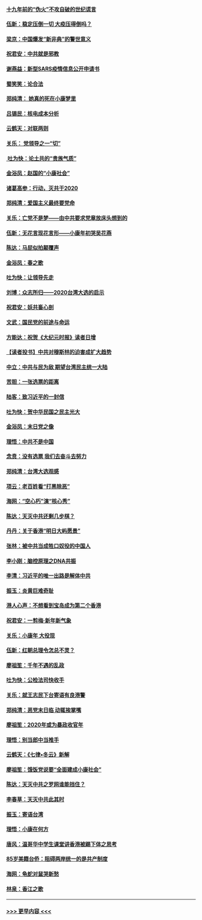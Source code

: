 #### [十九年前的“伪火”不攻自破的世纪谎言](../pages/nsc993/n11813238.md?t=01230031) 
#### [伍新：稳定压倒一切 大疫压得倒吗？](../pages/nsc993/n11812634.md?t=01230031) 
#### [梁京：中国爆发“新非典”的警世意义](../pages/nsc993/n11812554.md?t=01230031) 
#### [祝君安：中共就是邪教](../pages/nsc993/n11812431.md?t=01230031) 
#### [谢燕益：新型SARS疫情信息公开申请书](../pages/nsc993/n11808840.md?t=01230031) 
#### [蜀笑笑：论合法](../pages/nsc993/n11808064.md?t=01230031) 
#### [郑纯清： 她真的死在小康梦里](../pages/nsc993/n11806623.md?t=01230031) 
#### [吕锡民：核电成本分析](../pages/nsc993/n11806284.md?t=01230031) 
#### [云鹤天：对联两则](../pages/nsc993/n11805957.md?t=01230031) 
#### [关乐： 党领导之一“切”](../pages/nsc993/n11804505.md?t=01230031) 
#### [ 吐为快：论土共的“贵族气质”](../pages/nsc993/n11804490.md?t=01230031) 
#### [金浴凤：赵国的“小康社会”](../pages/nsc993/n11804452.md?t=01230031) 
#### [诸葛高参：行动，灭共于2020](../pages/nsc993/n11804120.md?t=01230031) 
#### [郑纯清：爱国主义最终要党命](../pages/nsc993/n11802197.md?t=01230031) 
#### [关乐：亡党不是梦——由中共要求党章放床头想到的](../pages/nsc993/n11802156.md?t=01230031) 
#### [伍新：无花言现花言形——小康年初哭吴花燕](../pages/nsc993/n11800044.md?t=01230031) 
#### [陈达：马屁似拍颠覆声](../pages/nsc993/n11800010.md?t=01230031) 
#### [金浴凤：春之歌](../pages/nsc993/n11797687.md?t=01230031) 
#### [吐为快：让领导先走](../pages/nsc993/n11797512.md?t=01230031) 
#### [刘博：众志所归——2020台湾大选的启示](../pages/nsc993/n11796878.md?t=01230031) 
#### [祝君安：妖共畜心剖](../pages/nsc993/n11794273.md?t=01230031) 
#### [文武：国民党的前途与命运](../pages/nsc993/n11794198.md?t=01230031) 
#### [方能达：祝贺《大纪元时报》读者日增](../pages/nsc993/n11793807.md?t=01230031) 
#### [【读者投书】中共对穆斯林的迫害成扩大趋势](../pages/nsc993/n11791371.md?t=01230031) 
#### [中立：中共与民为敌 期望台湾民主统一大陆](../pages/nsc993/n11790392.md?t=01230031) 
#### [苦胆：一张选票的距离](../pages/nsc993/n11788914.md?t=01230031) 
#### [陆客：致习近平的一封信](../pages/nsc993/n11788867.md?t=01230031) 
#### [吐为快：贺中华民国之民主光大](../pages/nsc993/n11788618.md?t=01230031) 
#### [金浴凤：末日党之像](../pages/nsc993/n11787475.md?t=01230031) 
#### [理悟：中共不是中国](../pages/nsc993/n11787463.md?t=01230031) 
#### [念贲：没有选票  我们去奋斗去努力](../pages/nsc993/n11787398.md?t=01230031) 
#### [郑纯清：台湾大选观感](../pages/nsc993/n11786210.md?t=01230031) 
#### [项云：老百姓看“打黑除恶”](../pages/nsc993/n11785398.md?t=01230031) 
#### [海网：“空心朽”演“核心秀”](../pages/nsc993/n11783874.md?t=01230031) 
#### [陈达：天灭中共还剩几步棋？](../pages/nsc993/n11783719.md?t=01230031) 
#### [丹丹：关于香港“明日大屿愿景”](../pages/nsc993/n11783273.md?t=01230031) 
#### [张林：被中共当成牲口奴役的中国人](../pages/nsc993/n11782397.md?t=01230031) 
#### [李小刚：脑控原理之DNA共振](../pages/nsc993/n11780962.md?t=01230031) 
#### [李清：习近平的唯一出路是解体中共](../pages/nsc993/n11780866.md?t=01230031) 
#### [振玉：炎黄巨难奇耻](../pages/nsc993/n11779632.md?t=01230031) 
#### [港人心声：不想看到宝岛成为第二个香港](../pages/nsc993/n11778817.md?t=01230031) 
#### [祝君安：一剪梅‧新年新气象](../pages/nsc993/n11776340.md?t=01230031) 
#### [关乐：小康年 大役现](../pages/nsc993/n11774213.md?t=01230031) 
#### [伍新：红朝总理令怎总不灵？](../pages/nsc993/n11770813.md?t=01230031) 
#### [廖祖笙：千年不遇的乱政](../pages/nsc993/n11770373.md?t=01230031) 
#### [吐为快：公检法司快收手](../pages/nsc993/n11770359.md?t=01230031) 
#### [关乐：就王志民下台寄语有良港警](../pages/nsc993/n11769903.md?t=01230031) 
#### [郑纯清：恶党末日临 动辄挨掌嘴](../pages/nsc993/n11769356.md?t=01230031) 
#### [廖祖笙：2020年或为暴政收官年](../pages/nsc993/n11768216.md?t=01230031) 
#### [理悟：别当郎中当推手](../pages/nsc993/n11768243.md?t=01230031) 
#### [云鹤天：《七律▪冬云》新解](../pages/nsc993/n11768204.md?t=01230031) 
#### [廖祖笙：饿饭党说要“全面建成小康社会”](../pages/nsc993/n11767482.md?t=01230031) 
#### [陈达：天灭中共之罗网谁能挡住？](../pages/nsc993/n11767465.md?t=01230031) 
#### [李春草：天灭中共此其时](../pages/nsc993/n11767452.md?t=01230031) 
#### [振玉：寄语台湾](../pages/nsc993/n11767432.md?t=01230031) 
#### [理悟：小康在何方](../pages/nsc993/n11767394.md?t=01230031) 
#### [唐风：温哥华中学生课堂讲香港被踢下体之思考](../pages/nsc993/n11766848.md?t=01230031) 
#### [85岁美籍台侨：阻碍两岸统一的是共产制度](../pages/nsc993/n11765043.md?t=01230031) 
#### [海网：龟蛇对鼠哭新愁](../pages/nsc993/n11764895.md?t=01230031) 
#### [林泉：香江之歌](../pages/nsc993/n11764415.md?t=01230031) 

----
#### [ >>> 更早内容 <<< ](../indexes/nsc993-earlier.md)
